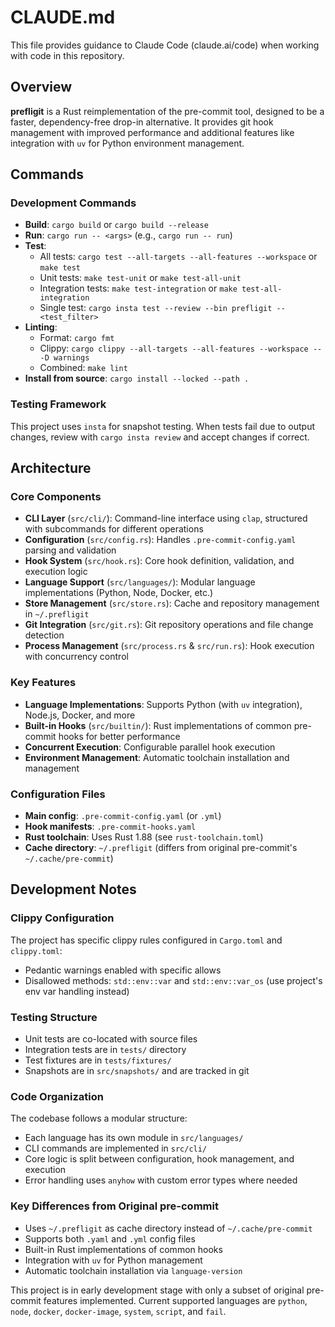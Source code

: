 # CLAUDE.md

This file provides guidance to Claude Code (claude.ai/code) when working with code in this repository.

## Overview

**prefligit** is a Rust reimplementation of the pre-commit tool, designed to be a faster, dependency-free drop-in alternative. It provides git hook management with improved performance and additional features like integration with `uv` for Python environment management.

## Commands

### Development Commands

- **Build**: `cargo build` or `cargo build --release`
- **Run**: `cargo run -- <args>` (e.g., `cargo run -- run`)
- **Test**:
  - All tests: `cargo test --all-targets --all-features --workspace` or `make test`
  - Unit tests: `make test-unit` or `make test-all-unit`
  - Integration tests: `make test-integration` or `make test-all-integration`
  - Single test: `cargo insta test --review --bin prefligit -- <test_filter>`
- **Linting**:
  - Format: `cargo fmt`
  - Clippy: `cargo clippy --all-targets --all-features --workspace -- -D warnings`
  - Combined: `make lint`
- **Install from source**: `cargo install --locked --path .`

### Testing Framework

This project uses `insta` for snapshot testing. When tests fail due to output changes, review with `cargo insta review` and accept changes if correct.

## Architecture

### Core Components

- **CLI Layer** (`src/cli/`): Command-line interface using `clap`, structured with subcommands for different operations
- **Configuration** (`src/config.rs`): Handles `.pre-commit-config.yaml` parsing and validation
- **Hook System** (`src/hook.rs`): Core hook definition, validation, and execution logic
- **Language Support** (`src/languages/`): Modular language implementations (Python, Node, Docker, etc.)
- **Store Management** (`src/store.rs`): Cache and repository management in `~/.prefligit`
- **Git Integration** (`src/git.rs`): Git repository operations and file change detection
- **Process Management** (`src/process.rs` & `src/run.rs`): Hook execution with concurrency control

### Key Features

- **Language Implementations**: Supports Python (with `uv` integration), Node.js, Docker, and more
- **Built-in Hooks** (`src/builtin/`): Rust implementations of common pre-commit hooks for better performance
- **Concurrent Execution**: Configurable parallel hook execution
- **Environment Management**: Automatic toolchain installation and management

### Configuration Files

- **Main config**: `.pre-commit-config.yaml` (or `.yml`)
- **Hook manifests**: `.pre-commit-hooks.yaml`
- **Rust toolchain**: Uses Rust 1.88 (see `rust-toolchain.toml`)
- **Cache directory**: `~/.prefligit` (differs from original pre-commit's `~/.cache/pre-commit`)

## Development Notes

### Clippy Configuration

The project has specific clippy rules configured in `Cargo.toml` and `clippy.toml`:
- Pedantic warnings enabled with specific allows
- Disallowed methods: `std::env::var` and `std::env::var_os` (use project's env var handling instead)

### Testing Structure

- Unit tests are co-located with source files
- Integration tests are in `tests/` directory
- Test fixtures are in `tests/fixtures/`
- Snapshots are in `src/snapshots/` and are tracked in git

### Code Organization

The codebase follows a modular structure:
- Each language has its own module in `src/languages/`
- CLI commands are implemented in `src/cli/`
- Core logic is split between configuration, hook management, and execution
- Error handling uses `anyhow` with custom error types where needed

### Key Differences from Original pre-commit

- Uses `~/.prefligit` as cache directory instead of `~/.cache/pre-commit`
- Supports both `.yaml` and `.yml` config files
- Built-in Rust implementations of common hooks
- Integration with `uv` for Python management
- Automatic toolchain installation via `language-version`

This project is in early development stage with only a subset of original pre-commit features implemented. Current supported languages are `python`, `node`, `docker`, `docker-image`, `system`, `script`, and `fail`.
